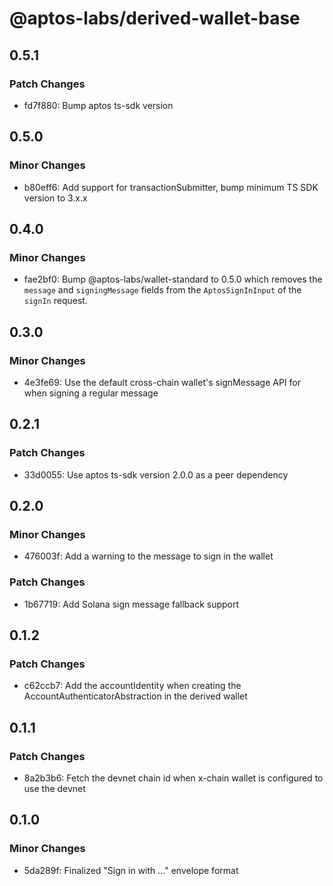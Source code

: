 # @aptos-labs/derived-wallet-base

## 0.5.1

### Patch Changes

- fd7f880: Bump aptos ts-sdk version

## 0.5.0

### Minor Changes

- b80eff6: Add support for transactionSubmitter, bump minimum TS SDK version to 3.x.x

## 0.4.0

### Minor Changes

- fae2bf0: Bump @aptos-labs/wallet-standard to 0.5.0 which removes the `message` and `signingMessage` fields from the `AptosSignInInput` of the `signIn` request.

## 0.3.0

### Minor Changes

- 4e3fe69: Use the default cross-chain wallet's signMessage API for when signing a regular message

## 0.2.1

### Patch Changes

- 33d0055: Use aptos ts-sdk version 2.0.0 as a peer dependency

## 0.2.0

### Minor Changes

- 476003f: Add a warning to the message to sign in the wallet

### Patch Changes

- 1b67719: Add Solana sign message fallback support

## 0.1.2

### Patch Changes

- c62ccb7: Add the accountIdentity when creating the AccountAuthenticatorAbstraction in the derived wallet

## 0.1.1

### Patch Changes

- 8a2b3b6: Fetch the devnet chain id when x-chain wallet is configured to use the devnet

## 0.1.0

### Minor Changes

- 5da289f: Finalized "Sign in with ..." envelope format
